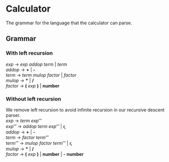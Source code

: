 # Calculator
The grammar for the language that the calculator can parse.
## Grammar
### With left recursion
*exp* &rarr; *exp* *addop* *term* | *term*<br/>
*addop* &rarr; **+** | **-**<br/>
*term* &rarr; *term* *mulop* *factor* | *factor*<br/>
*mulop* &rarr; **\*** | **/**<br/>
*factor* &rarr; **(** *exp* **)** | **number**

### Without left recursion
We remove left recursion to avoid infinite recursion in our
recursive descent parser.<br/>
*exp* &rarr; *term* *exp‴*<br/>
*exp‴* &rarr; *addop* *term* *exp‴* | ᶓ<br/>
*addop* &rarr; **+** | **-**<br/>
*term* &rarr; *factor* *term‴*<br/>
*term‴* &rarr; *mulop* *factor* *term‴* | ᶓ<br/>
*mulop* &rarr; **\*** | **/**<br/>
*factor* &rarr; **(** *exp* **)** | **number** | **-** **number**